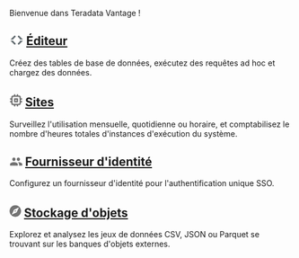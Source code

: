 Bienvenue dans Teradata Vantage !

![Editor](../Images/editor-icn-overview.png) [Éditeur](../Éditeur/Éditeur-Overview-GS.md)
-----------------------------------------------------------------------------------------

Créez des tables de base de données, exécutez des requêtes ad hoc et chargez des données.

![Sites](../Images/cov-icon-sites.png) [Sites](../Sites/Sites-Overview-GS.md)
-----------------------------------------------------------------------------

Surveillez l'utilisation mensuelle, quotidienne ou horaire, et comptabilisez le nombre d'heures totales d'instances d'exécution du système.

![Identity Provider](../Images/cov-icon-identity.png) [Fournisseur d'identité](../IdentityProviders/Identity-Providers-Configure.md)
------------------------------------------------------------------------------------------------------------------------------------

Configurez un fournisseur d'identité pour l'authentification unique SSO.

![Object Storage](../Images/object-icn-storage.png) [Stockage d'objets](../ObjectStorage/Object-Storage-Overview-GS.md)
-----------------------------------------------------------------------------------------------------------------------

Explorez et analysez les jeux de données CSV, JSON ou Parquet se trouvant sur les banques d'objets externes.
